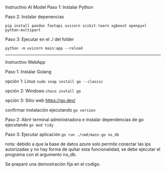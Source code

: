 Instructivo AI Model
Paso 1: Instalar Python


Paso 2: Instalar depenencias
```
pip install pandas fastapi uvicorn scikit-learn xgboost openpyxl python-multipart
```

Paso 3: Ejecutar en el ./ del folder
```
python -m uvicorn main:app --reload
```

----------------------------------------------------------


Instructivo WebApp

Paso 1: Instalar Golang

opción 1: Linux 
```sudo snap install go --classic```
	
opción 2: Windows
```choco install go```
	
opción 3: Sitio web https://go.dev/

confirmar instalación ejecutando
```go version```


Paso 2: Abrir terminal administradora e instalar dependencias de go ejecutando
```go mod tidy```


Paso 3: Ejecutar aplicación
```go run ./cmd/main.go no_db```

nota: debido a que la base de datos azure solo permite conectar las ips autorizadas y no hay forma de quitar esta funcionalidad, se debe ejecutar el programa con el argumento no_db.

Se preparó una demostración fija en el codigo.
